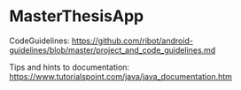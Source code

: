 # MasterThesisApp

CodeGuidelines:
https://github.com/ribot/android-guidelines/blob/master/project_and_code_guidelines.md

Tips and hints to documentation:
https://www.tutorialspoint.com/java/java_documentation.htm
